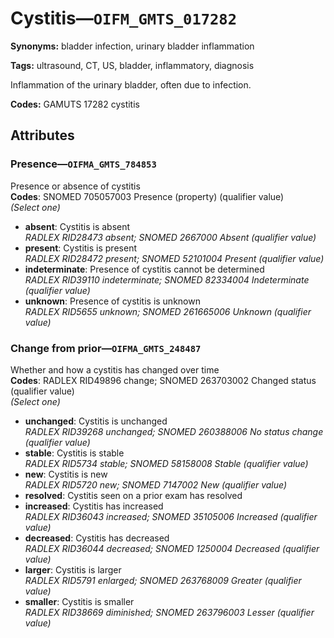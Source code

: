 # Cystitis—`OIFM_GMTS_017282`

**Synonyms:** bladder infection, urinary bladder inflammation

**Tags:** ultrasound, CT, US, bladder, inflammatory, diagnosis

Inflammation of the urinary bladder, often due to infection.

**Codes:** GAMUTS 17282 cystitis

## Attributes

### Presence—`OIFMA_GMTS_784853`

Presence or absence of cystitis  
**Codes**: SNOMED 705057003 Presence (property) (qualifier value)  
*(Select one)*

- **absent**: Cystitis is absent  
_RADLEX RID28473 absent; SNOMED 2667000 Absent (qualifier value)_
- **present**: Cystitis is present  
_RADLEX RID28472 present; SNOMED 52101004 Present (qualifier value)_
- **indeterminate**: Presence of cystitis cannot be determined  
_RADLEX RID39110 indeterminate; SNOMED 82334004 Indeterminate (qualifier value)_
- **unknown**: Presence of cystitis is unknown  
_RADLEX RID5655 unknown; SNOMED 261665006 Unknown (qualifier value)_

### Change from prior—`OIFMA_GMTS_248487`

Whether and how a cystitis has changed over time  
**Codes**: RADLEX RID49896 change; SNOMED 263703002 Changed status (qualifier value)  
*(Select one)*

- **unchanged**: Cystitis is unchanged  
_RADLEX RID39268 unchanged; SNOMED 260388006 No status change (qualifier value)_
- **stable**: Cystitis is stable  
_RADLEX RID5734 stable; SNOMED 58158008 Stable (qualifier value)_
- **new**: Cystitis is new  
_RADLEX RID5720 new; SNOMED 7147002 New (qualifier value)_
- **resolved**: Cystitis seen on a prior exam has resolved  
- **increased**: Cystitis has increased  
_RADLEX RID36043 increased; SNOMED 35105006 Increased (qualifier value)_
- **decreased**: Cystitis has decreased  
_RADLEX RID36044 decreased; SNOMED 1250004 Decreased (qualifier value)_
- **larger**: Cystitis is larger  
_RADLEX RID5791 enlarged; SNOMED 263768009 Greater (qualifier value)_
- **smaller**: Cystitis is smaller  
_RADLEX RID38669 diminished; SNOMED 263796003 Lesser (qualifier value)_